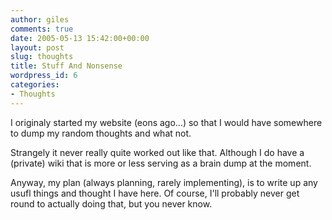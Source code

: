 ```yaml
---
author: giles
comments: true
date: 2005-05-13 15:42:00+00:00
layout: post
slug: thoughts
title: Stuff And Nonsense
wordpress_id: 6
categories:
- Thoughts
---
```


I originaly started my website (eons ago...) so that I would have somewhere to dump my random thoughts and what not.

Strangely it never really quite worked out like that. Although I do have a (private) wiki that is more or less serving as a brain dump at the moment.

Anyway, my plan (always planning, rarely implementing), is to write up any usufl things and thought I have here. Of course, I'll probably never get round to actually doing that, but you never know.

